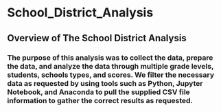 # School_District_Analysis

## Overview of The School District Analysis
### The purpose of this analysis was to collect the data, prepare the data, and analyze the data through multiple grade levels, students, schools types, and scores. We filter the necessary data as requested by using tools such as Python, Jupyter Notebook, and Anaconda to pull the supplied CSV file information to gather the correct results as requested.
## 
